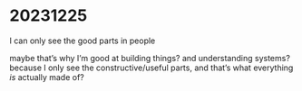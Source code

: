 # 20231225

I can only see the good parts in people

maybe that’s why I’m good at building things? and understanding systems? because I only see the constructive/useful parts, and that’s what everything _is_ actually made of?
